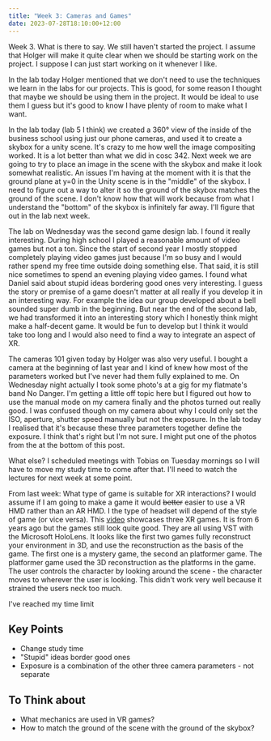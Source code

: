 ```yaml
---
title: "Week 3: Cameras and Games"
date: 2023-07-28T18:10:00+12:00
---
```


Week 3. What is there to say. We still haven't started the project. I assume that Holger will make it quite clear when we should be starting work on the project. I suppose I can just start working on it whenever I like. 

In the lab today Holger mentioned that we don't need to use the techniques we learn in the labs for our projects. This is good, for some reason I thought that maybe we should be using them in the project. It would be ideal to use them I guess but it's good to know I have plenty of room to make what I want. 

In the lab today (lab 5 I think) we created a 360° view of the inside of the business school using just our phone cameras, and used it to create a skybox for a unity scene. It's crazy to me how well the image compositing worked. It is a lot better than what we did in cosc 342. Next week we are going to try to place an image in the scene with the skybox and make it look somewhat realistic. An issues I'm having at the moment with it is that the ground plane at y=0 in the Unity scene is in the "middle" of the skybox. I need to figure out a way to alter it so the ground of the skybox matches the ground of the scene. I don't know how that will work because from what I understand the "bottom" of the skybox is infinitely far away. I'll figure that out in the lab next week.

The lab on Wednesday was the second game design lab. I found it really interesting. During high school I played a reasonable amount of video games but not a ton. Since the start of second year I mostly stopped completely playing video games just because I'm so busy and I would rather spend my free time outside doing something else. That said, it is still nice sometimes to spend an evening playing video games. I found what Daniel said about stupid ideas bordering good ones very interesting. I guess the story or premise of a game doesn't matter at all really if you develop it in an interesting way.  For example the idea our group developed  about a bell sounded super dumb in the beginning. But near the end of the second lab, we had transformed it into an interesting story which I honestly think might make a half-decent game. It would be fun to develop but I think it would take too long and I would also need to find a way to integrate an aspect of XR.

The cameras 101 given today by Holger was also very useful. I bought a camera at the beginning of last year and I kind of knew how most of the parameters worked but I've never had them fully explained to me. On Wednesday night actually I took some photo's at a gig for my flatmate's band No Danger. I'm getting a little off topic here but I figured out how to use the manual mode on my camera finally and the photos turned out really good. I was confused though on my camera about why I could only set the ISO, aperture, shutter speed manually but not the exposure. In the lab today I realised that it's because these three parameters together define the exposure. I think that's right but I'm not sure. I might put one of the photos from the at the bottom of this post.

What else? I scheduled meetings with Tobias on Tuesday mornings so I will have to move my study time to come after that. I'll need to watch the lectures for next week at some point.

From last week: What type of game is suitable for XR interactions? I would assume if I am going to make a game it would ~~better~~ easier to use a VR HMD rather than an AR HMD. I the type of headset will depend of the style of game (or vice versa). This [video](https://www.youtube.com/watch?v=BFzUljfcLDI) showcases three XR games. It is from 6 years ago but the games still look quite good. They are all using VST with the Microsoft HoloLens. It looks like the first two games fully reconstruct your environment in 3D, and use the reconstruction as the basis of the game. The first one is a mystery game, the second an platformer game. The platformer game used the 3D reconstruction as the platforms in the game. The user controls the character by looking around the scene - the character moves to wherever the user is looking. This didn't work very well because it strained the users neck too much. 

I've reached my time limit

## Key Points

- Change study time
- "Stupid" ideas border good ones
- Exposure is a combination of the other three camera parameters - not separate

## To Think about

- What mechanics are used in VR games?
- How to match the ground of the scene with the ground of the skybox?